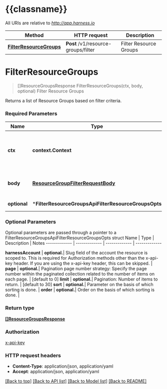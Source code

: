 # {{classname}}

All URIs are relative to *http://app.harness.io*

Method | HTTP request | Description
------------- | ------------- | -------------
[**FilterResourceGroups**](FilterResourceGroupsApi.md#FilterResourceGroups) | **Post** /v1/resource-groups/filter | Filter Resource Groups

# **FilterResourceGroups**
> []ResourceGroupsResponse FilterResourceGroups(ctx, body, optional)
Filter Resource Groups

Returns a list of Resource Groups based on filter criteria.

### Required Parameters

Name | Type | Description  | Notes
------------- | ------------- | ------------- | -------------
 **ctx** | **context.Context** | context for authentication, logging, cancellation, deadlines, tracing, etc.
  **body** | [**ResourceGroupFilterRequestBody**](ResourceGroupFilterRequestBody.md)| Filter Resource Group request body | 
 **optional** | ***FilterResourceGroupsApiFilterResourceGroupsOpts** | optional parameters | nil if no parameters

### Optional Parameters
Optional parameters are passed through a pointer to a FilterResourceGroupsApiFilterResourceGroupsOpts struct
Name | Type | Description  | Notes
------------- | ------------- | ------------- | -------------

 **harnessAccount** | **optional.**| Slug field of the account the resource is scoped to. This is required for Authorization methods other than the x-api-key header. If you are using the x-api-key header, this can be skipped. | 
 **page** | **optional.**| Pagination page number strategy: Specify the page number within the paginated collection related to the number of items on each page. | [default to 0]
 **limit** | **optional.**| Pagination: Number of items to return. | [default to 30]
 **sort** | **optional.**| Parameter on the basis of which sorting is done. | 
 **order** | **optional.**| Order on the basis of which sorting is done. | 

### Return type

[**[]ResourceGroupsResponse**](ResourceGroupsResponse.md)

### Authorization

[x-api-key](../README.md#x-api-key)

### HTTP request headers

 - **Content-Type**: application/json, application/yaml
 - **Accept**: application/json, application/yaml

[[Back to top]](#) [[Back to API list]](../README.md#documentation-for-api-endpoints) [[Back to Model list]](../README.md#documentation-for-models) [[Back to README]](../README.md)

